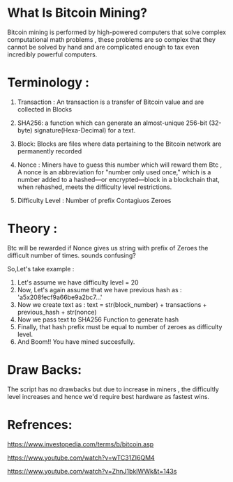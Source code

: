 # What Is Bitcoin Mining?
Bitcoin mining is performed by high-powered computers that solve complex computational math problems , these problems are so complex that they cannot be solved by hand and are complicated enough to tax even incredibly powerful computers.




# Terminology :

1. Transaction : An transaction is a transfer of Bitcoin value and are collected in Blocks 

2. SHA256: a function which can generate an almost-unique 256-bit (32-byte) signature(Hexa-Decimal) for a text.

3. Block: Blocks are files where data pertaining to the Bitcoin network are permanently recorded

4. Nonce : Miners have to guess this number which will reward them Btc , A nonce is an abbreviation for "number only used once," which is a number added to a hashed—or encrypted—block in a blockchain that, when rehashed, meets the difficulty level restrictions. 

5. Difficulty Level : Number of prefix Contagiuos Zeroes 




# Theory :

Btc will be rewarded if Nonce gives us string with prefix of Zeroes the difficult number of times. sounds confusing?

So,Let's take example :

1. Let's assume we have difficulty level = 20 
2. Now, Let's again assume that we have previous hash as : 'a5x208fecf9a66be9a2bc7...'
3. Now we create text as  : text = str(block_number) + transactions + previous_hash + str(nonce)
4. Now we pass text to SHA256 Function to generate hash
5. Finally, that hash prefix must be equal to number of zeroes as difficulty level.
6. And Boom!! You have mined succesfully.



# Draw Backs:
The script has no drawbacks but due to increase in miners , the difficultly level increases and hence we'd require best hardware as fastest wins. 

# Refrences:

https://www.investopedia.com/terms/b/bitcoin.asp

https://www.youtube.com/watch?v=wTC31ZI6QM4

https://www.youtube.com/watch?v=ZhnJ1bkIWWk&t=143s


 



